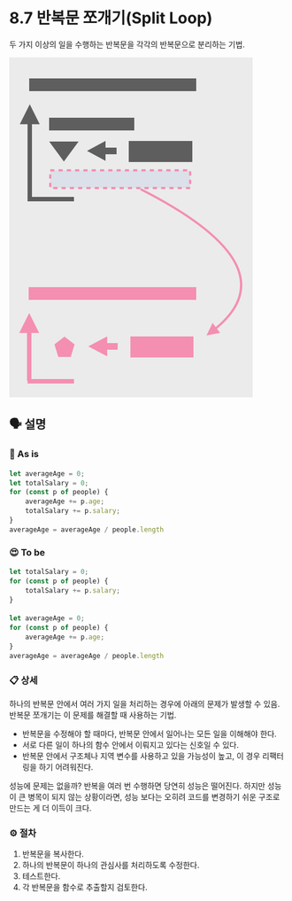 # 8.7 반복문 쪼개기(Split Loop)

두 가지 이상의 일을 수행하는 반복문을 각각의 반복문으로 분리하는 기법.

![반복문 쪼개기 썸네일](./imgs/split-loop.png)

## 🗣 설명

### 🧐 As is

```jsx
let averageAge = 0;
let totalSalary = 0;
for (const p of people) {
	averageAge += p.age;
	totalSalary += p.salary;
}
averageAge = averageAge / people.length
```

### 😍 To be

```jsx
let totalSalary = 0;
for (const p of people) {
	totalSalary += p.salary;
}

let averageAge = 0;
for (const p of people) {
	averageAge += p.age;
}
averageAge = averageAge / people.length
```

### 📋 상세

하나의 반복문 안에서 여러 가지 일을 처리하는 경우에 아래의 문제가 발생할 수 있음. 반복문 쪼개기는 이 문제를 해결할 때 사용하는 기법. 

- 반복문을 수정해야 할 때마다, 반복문 안에서 일어나는 모든 일을 이해해야 한다.
- 서로 다른 일이 하나의 함수 안에서 이뤄지고 있다는 신호일 수 있다.
- 반복문 안에서 구조체나 지역 변수를 사용하고 있을 가능성이 높고, 이 경우 리팩터링을 하기 어려워진다.

성능에 문제는 없을까? 반복을 여러 번 수행하면 당연히 성능은 떨어진다. 하지만 성능이 큰 병목이 되지 않는 상황이라면, 성능 보다는 오히려 코드를 변경하기 쉬운 구조로 만드는 게 더 이득이 크다.

### ⚙️ 절차

1. 반복문을 복사한다.
2. 하나의 반복문이 하나의 관심사를 처리하도록 수정한다.
3. 테스트한다.
4. 각 반복문을 함수로 추출할지 검토한다.